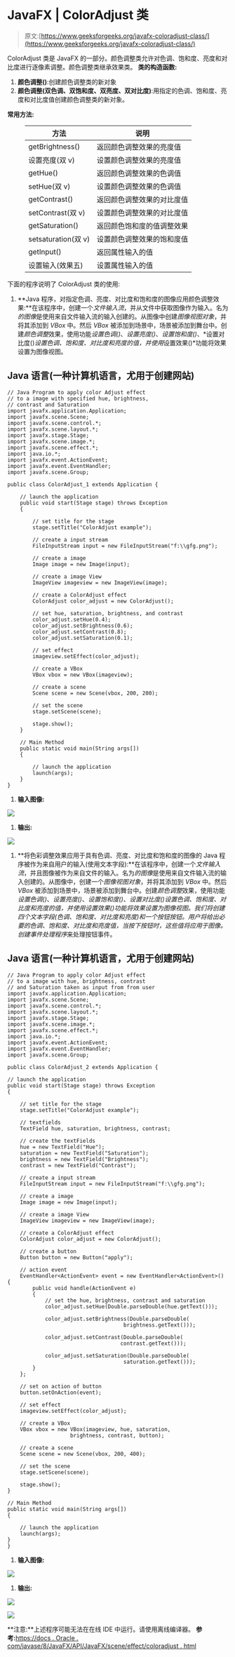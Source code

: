 # JavaFX | ColorAdjust 类

> 原文:[https://www.geeksforgeeks.org/javafx-coloradjust-class/](https://www.geeksforgeeks.org/javafx-coloradjust-class/)

ColorAdjust 类是 JavaFX 的一部分。颜色调整类允许对色调、饱和度、亮度和对比度进行逐像素调整。颜色调整类继承效果类。
**类的构造函数:**

1.  **颜色调整()**:创建颜色调整类的新对象
2.  **颜色调整(双色调、双饱和度、双亮度、双对比度)**:用指定的色调、饱和度、亮度和对比度值创建颜色调整类的新对象。

**常用方法:**

<figure class="table">

| 方法 | 说明 |
| --- | --- |
| getBrightness() | 返回颜色调整效果的亮度值 |
| 设置亮度(双 v) | 设置颜色调整效果的亮度值 |
| getHue() | 返回颜色调整效果的色调值 |
| setHue(双 v) | 设置颜色调整效果的色调值 |
| getContrast() | 返回颜色调整效果的对比度值 |
| setContrast(双 v) | 设置颜色调整效果的对比度值 |
| getSaturation() | 返回颜色饱和度的值调整效果 |
| setsaturation(双 v) | 设置颜色调整效果的饱和度值 |
| getInput() | 返回属性输入的值 |
| 设置输入(效果五) | 设置属性输入的值 |

</figure>

下面的程序说明了 ColorAdjust 类的使用:

1.  **Java 程序，对指定色调、亮度、对比度和饱和度的图像应用颜色调整效果:**在该程序中，创建一个*文件输入流*，并从文件中获取图像作为输入。名为*的图像*是使用来自文件输入流的输入创建的。从图像中创建*图像视图对象*，并将其添加到 *VBox* 中。然后 *VBox* 被添加到场景中，场景被添加到舞台中。创建*颜色调整*效果，使用功能*设置色调()*、*设置亮度()*、*设置饱和度()*、*设置对比度()*设置色调、饱和度、对比度和亮度的值，并使用*设置效果()*功能将效果设置为图像视图。

## Java 语言(一种计算机语言，尤用于创建网站)

```
// Java Program to apply color Adjust effect
// to a image with specified hue, brightness,
// contrast and Saturation
import javafx.application.Application;
import javafx.scene.Scene;
import javafx.scene.control.*;
import javafx.scene.layout.*;
import javafx.stage.Stage;
import javafx.scene.image.*;
import javafx.scene.effect.*;
import java.io.*;
import javafx.event.ActionEvent;
import javafx.event.EventHandler;
import javafx.scene.Group;

public class ColorAdjust_1 extends Application {

    // launch the application
    public void start(Stage stage) throws Exception
    {

        // set title for the stage
        stage.setTitle("ColorAdjust example");

        // create a input stream
        FileInputStream input = new FileInputStream("f:\\gfg.png");

        // create a image
        Image image = new Image(input);

        // create a image View
        ImageView imageview = new ImageView(image);

        // create a ColorAdjust effect
        ColorAdjust color_adjust = new ColorAdjust();

        // set hue, saturation, brightness, and contrast
        color_adjust.setHue(0.4);
        color_adjust.setBrightness(0.6);
        color_adjust.setContrast(0.8);
        color_adjust.setSaturation(0.1);

        // set effect
        imageview.setEffect(color_adjust);

        // create a VBox
        VBox vbox = new VBox(imageview);

        // create a scene
        Scene scene = new Scene(vbox, 200, 200);

        // set the scene
        stage.setScene(scene);

        stage.show();
    }

    // Main Method
    public static void main(String args[])
    {

        // launch the application
        launch(args);
    }
}
```

1.  **输入图像:**

![](img/9991ac41b2a14d087d7114130a8b9163.png)

1.  **输出:**

![](img/f1752bbb78830ffc68a7f583b695cf8d.png)

1.  **将色彩调整效果应用于具有色调、亮度、对比度和饱和度的图像的 Java 程序被作为来自用户的输入(使用文本字段):**在该程序中，创建一个*文件输入流*，并且图像被作为来自文件的输入。名为*的图像*是使用来自文件输入流的输入创建的。从图像中，创建一个*图像视图对象*，并将其添加到 *VBox* 中。然后 *VBox* 被添加到场景中，场景被添加到舞台中。创建*颜色调整*效果，使用功能*设置色调()*、*设置亮度()*、*设置饱和度()*、*设置对比度()*设置色调、饱和度、对比度和亮度的值，并使用*设置效果()*功能将效果设置为图像视图。我们将创建四个文本字段(色调、饱和度、对比度和亮度)和一个按钮按钮。用户将给出必要的色调、饱和度、对比度和亮度值，当按下按钮时，这些值将应用于图像。创建*事件处理程序*来处理按钮事件。

## Java 语言(一种计算机语言，尤用于创建网站)

```
// Java Program to apply color Adjust effect
// to a image with hue, brightness, contrast
// and Saturation taken as input from from user
import javafx.application.Application;
import javafx.scene.Scene;
import javafx.scene.control.*;
import javafx.scene.layout.*;
import javafx.stage.Stage;
import javafx.scene.image.*;
import javafx.scene.effect.*;
import java.io.*;
import javafx.event.ActionEvent;
import javafx.event.EventHandler;
import javafx.scene.Group;

public class ColorAdjust_2 extends Application {

// launch the application
public void start(Stage stage) throws Exception
{

    // set title for the stage
    stage.setTitle("ColorAdjust example");

    // textfields
    TextField hue, saturation, brightness, contrast;

    // create the textFields
    hue = new TextField("Hue");
    saturation = new TextField("Saturation");
    brightness = new TextField("Brightness");
    contrast = new TextField("Contrast");

    // create a input stream
    FileInputStream input = new FileInputStream("f:\\gfg.png");

    // create a image
    Image image = new Image(input);

    // create a image View
    ImageView imageview = new ImageView(image);

    // create a ColorAdjust effect
    ColorAdjust color_adjust = new ColorAdjust();

    // create a button
    Button button = new Button("apply");

    // action event
    EventHandler<ActionEvent> event = new EventHandler<ActionEvent>() {
        public void handle(ActionEvent e)
        {
            // set the hue, brightness, contrast and saturation
            color_adjust.setHue(Double.parseDouble(hue.getText()));

            color_adjust.setBrightness(Double.parseDouble(
                                     brightness.getText()));

            color_adjust.setContrast(Double.parseDouble(
                                    contrast.getText()));

            color_adjust.setSaturation(Double.parseDouble(
                                     saturation.getText()));
        }
    };

    // set on action of button
    button.setOnAction(event);

    // set effect
    imageview.setEffect(color_adjust);

    // create a VBox
    VBox vbox = new VBox(imageview, hue, saturation,
                    brightness, contrast, button);

    // create a scene
    Scene scene = new Scene(vbox, 200, 400);

    // set the scene
    stage.setScene(scene);

    stage.show();
}

// Main Method
public static void main(String args[])
{

    // launch the application
    launch(args);
}
}
```

1.  **输入图像:**

![](img/9991ac41b2a14d087d7114130a8b9163.png)

1.  **输出:**

![](img/5aee74f2cb6cfc271f6f318cb882385b.png)

![](img/8fa31f486a9af3062196588f6011ec57.png)

**注意:**上述程序可能无法在在线 IDE 中运行。请使用离线编译器。
**参考:**[https://docs . Oracle . com/javase/8/JavaFX/API/JavaFX/scene/effect/coloradjust . html](https://docs.oracle.com/javase/8/javafx/api/javafx/scene/effect/ColorAdjust.html)